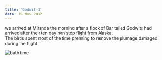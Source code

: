 ```yaml
---
title: 'Godwit-1'
date: 15 Nov 2022
---
```

we arrived at Miranda the morning after a flock of Bar tailed Godwits had arrived after their ten day non stop flight from Alaska. <br>
The birds spent most of the time prenning to remove the plumage damaged during the flight.



![bath time](/imgs/godwit1.jpg?width=200px#center)